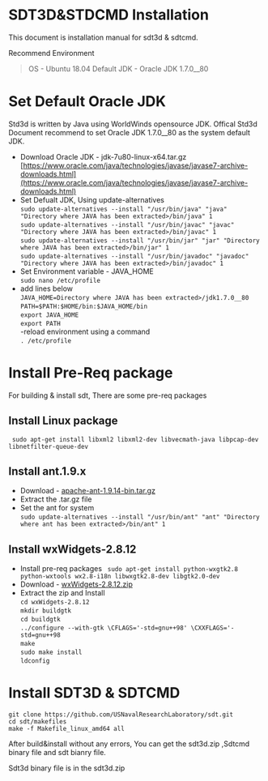# SDT3D&STDCMD Installation

This document is installation manual for sdt3d & sdtcmd.

Recommend Environment
> OS - Ubuntu 18.04
> Default JDK - Oracle JDK 1.7.0__80
# Set Default Oracle JDK

Std3d is written by  Java using WorldWinds opensource JDK. 
Offical Std3d Document recommend to set Oracle JDK 1.7.0__80 as the system default JDK.
- Download Oracle JDK  - jdk-7u80-linux-x64.tar.gz
[https://www.oracle.com/java/technologies/javase/javase7-archive-downloads.html](https://www.oracle.com/java/technologies/javase/javase7-archive-downloads.html)
- Set Defualt JDK, Using update-alternatives<br/>
`sudo update-alternatives --install "/usr/bin/java" "java" "Directory where JAVA has been extracted>/bin/java" 1`<br/>
`sudo update-alternatives --install "/usr/bin/javac" "javac" "Directory where JAVA has been extracted>/bin/javac" 1`<br/>
`sudo update-alternatives --install "/usr/bin/jar" "jar" "Directory where JAVA has been extracted>/bin/jar" 1`<br/>
`sudo update-alternatives --install "/usr/bin/javadoc" "javadoc" "Directory where JAVA has been extracted>/bin/javadoc" 1`<br/>
- Set Environment variable - JAVA_HOME<br/>
`sudo nano /etc/profile`<br/>
- add lines below<br/>
`JAVA_HOME=Directory where JAVA has been extracted>/jdk1.7.0__80`<br/>
`PATH=$PATH:$HOME/bin:$JAVA_HOME/bin`<br/>
`export JAVA_HOME`<br/>
`export PATH`<br/>
-reload environment using a command<br/>
`. /etc/profile`

# Install Pre-Req package 
For building & install sdt,
There are some pre-req packages

## Install Linux package
` sudo apt-get install libxml2 libxml2-dev libvecmath-java libpcap-dev libnetfilter-queue-dev`

## Install ant.1.9.x

- Download - [apache-ant-1.9.14-bin.tar.gz](ftp://ftp.osuosl.org/pub/apache//ant/binaries/apache-ant-1.9.14-bin.tar.gz)
- Extract the .tar.gz file
- Set the ant for system<br/>
`sudo update-alternatives --install "/usr/bin/ant" "ant" "Directory where ant has been extracted>/bin/ant" 1`

## Install wxWidgets-2.8.12
- Install pre-req packages
` sudo apt-get install python-wxgtk2.8 python-wxtools wx2.8-i18n libwxgtk2.8-dev libgtk2.0-dev`
- Download - [wxWidgets-2.8.12.zip](https://github.com/wxWidgets/wxWidgets/releases/download/v2.8.12/wxMSW-2.8.12.zip)
- Extract the zip and Install<br/>
`cd wxWidgets-2.8.12`<br/>
`mkdir buildgtk`<br/>
`cd buildgtk`<br/>
`../configure --with-gtk \CFLAGS='-std=gnu++98' \CXXFLAGS='-std=gnu++98`<br/>
`make`<br/>
`sudo make install`<br/>
`ldconfig`

# Install SDT3D & SDTCMD

`git clone https://github.com/USNavalResearchLaboratory/sdt.git`<br/>
 `cd sdt/makefiles`<br/>
 `make -f Makefile_linux_amd64 all`

  After build&install  without any errors,
  You can get the sdt3d.zip ,Sdtcmd binary file and sdt bianry file.

 Sdt3d binary file is in the sdt3d.zip 
